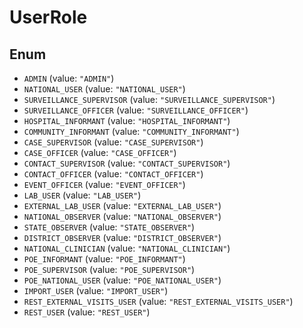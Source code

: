 # UserRole

## Enum

- `ADMIN` (value: `"ADMIN"`)
- `NATIONAL_USER` (value: `"NATIONAL_USER"`)
- `SURVEILLANCE_SUPERVISOR` (value: `"SURVEILLANCE_SUPERVISOR"`)
- `SURVEILLANCE_OFFICER` (value: `"SURVEILLANCE_OFFICER"`)
- `HOSPITAL_INFORMANT` (value: `"HOSPITAL_INFORMANT"`)
- `COMMUNITY_INFORMANT` (value: `"COMMUNITY_INFORMANT"`)
- `CASE_SUPERVISOR` (value: `"CASE_SUPERVISOR"`)
- `CASE_OFFICER` (value: `"CASE_OFFICER"`)
- `CONTACT_SUPERVISOR` (value: `"CONTACT_SUPERVISOR"`)
- `CONTACT_OFFICER` (value: `"CONTACT_OFFICER"`)
- `EVENT_OFFICER` (value: `"EVENT_OFFICER"`)
- `LAB_USER` (value: `"LAB_USER"`)
- `EXTERNAL_LAB_USER` (value: `"EXTERNAL_LAB_USER"`)
- `NATIONAL_OBSERVER` (value: `"NATIONAL_OBSERVER"`)
- `STATE_OBSERVER` (value: `"STATE_OBSERVER"`)
- `DISTRICT_OBSERVER` (value: `"DISTRICT_OBSERVER"`)
- `NATIONAL_CLINICIAN` (value: `"NATIONAL_CLINICIAN"`)
- `POE_INFORMANT` (value: `"POE_INFORMANT"`)
- `POE_SUPERVISOR` (value: `"POE_SUPERVISOR"`)
- `POE_NATIONAL_USER` (value: `"POE_NATIONAL_USER"`)
- `IMPORT_USER` (value: `"IMPORT_USER"`)
- `REST_EXTERNAL_VISITS_USER` (value: `"REST_EXTERNAL_VISITS_USER"`)
- `REST_USER` (value: `"REST_USER"`)
